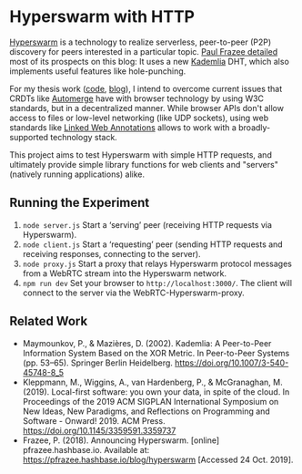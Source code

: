 # Hyperswarm with HTTP

[Hyperswarm](https://github.com/hyperswarm/hyperswarm) is a technology to realize serverless, peer-to-peer (P2P) discovery for peers interested in a particular topic. [Paul Frazee detailed](https://pfrazee.hashbase.io/blog/hyperswarm) most of its prospects on this blog: It uses a new [Kademlia](https://en.wikipedia.org/wiki/Kademlia) DHT, which also implements useful features like hole-punching.

For my thesis work ([code](https://github.com/falafeljan/from-me-to-you), [blog](https://kassel.works/thesis)), I intend to overcome current issues that CRDTs like [Automerge](https://github.com/automerge/automerge) have with browser technology by using W3C standards, but in a decentralized manner. While browser APIs don't allow access to files or low-level networking (like UDP sockets), using web standards like [Linked Web Annotations](https://www.w3.org/TR/annotation-model/) allows to work with a broadly-supported technology stack.

This project aims to test Hyperswarm with simple HTTP requests, and ultimately provide simple library functions for web clients and "servers" (natively running applications) alike.

## Running the Experiment

1. `node server.js` Start a ‘serving’ peer (receiving HTTP requests via Hyperswarm).
2. `node client.js` Start a ‘requesting’ peer (sending HTTP requests and receiving responses, connecting to the server).
3. `node proxy.js` Start a proxy that relays Hyperswarm protocol messages from a WebRTC stream into the Hyperswarm network.
4. `npm run dev` Set your browser to `http://localhost:3000/`. The client will connect to the server via the WebRTC-Hyperswarm-proxy.

## Related Work

- Maymounkov, P., & Mazières, D. (2002). Kademlia: A Peer-to-Peer Information System Based on the XOR Metric. In Peer-to-Peer Systems (pp. 53–65). Springer Berlin Heidelberg. https://doi.org/10.1007/3-540-45748-8_5
- Kleppmann, M., Wiggins, A., van Hardenberg, P., & McGranaghan, M. (2019). Local-first software: you own your data, in spite of the cloud. In Proceedings of the 2019 ACM SIGPLAN International Symposium on New Ideas, New Paradigms, and Reflections on Programming and Software - Onward! 2019. ACM Press. https://doi.org/10.1145/3359591.3359737
- Frazee, P. (2018). Announcing Hyperswarm. [online] pfrazee.hashbase.io. Available at: https://pfrazee.hashbase.io/blog/hyperswarm [Accessed 24 Oct. 2019].
